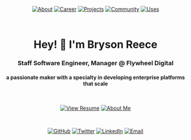 <span align="center">

[![About](https://img.shields.io/badge/-about-inactive)](https://bryson.cc/about)
[![Career](https://img.shields.io/badge/-career-inactive)](https://bryson.cc/career)
[![Projects](https://img.shields.io/badge/-projects-inactive)](https://bryson.cc/projects)
[![Community](https://img.shields.io/badge/-community-inactive)](https://bryson.cc/community)
[![Uses](https://img.shields.io/badge/-uses-inactive)](https://bryson.cc/uses)

  <br>

# Hey! 👋 I'm Bryson Reece

### Staff Software Engineer, Manager @ Flywheel Digital

#### a passionate maker with a specialty in developing enterprise platforms that scale

  <br>

[![View Resume](https://img.shields.io/badge/-View%20Resume-red)](https://bryson.cc/storage/bryson-reece-resume.pdf)
[![About Me](https://img.shields.io/badge/-About%20Me-blue)](https://bryson.cc/about)

  <br>

[![GitHub](https://img.shields.io/badge/-GitHub-inactive)](https://github.com/brysonreece)
[![Twitter](https://img.shields.io/badge/-Twitter-inactive)](https://twitter.com/brysonio)
[![LinkedIn](https://img.shields.io/badge/-LinkedIn-inactive)](https://www.linkedin.com/in/brysonreece/)
[![Email](https://img.shields.io/badge/-Email-inactive)](mailto:hey@bryson.cc)

</span>
